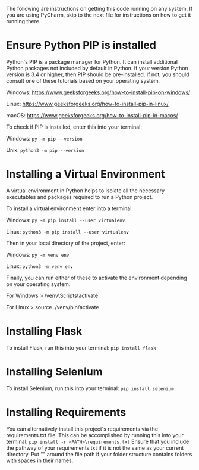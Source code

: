 The following are instructions on getting this code running on any system. 
If you are using PyCharm, skip to the next file for instructions on how to get it running there.

# Ensure Python PIP is installed
Python's PIP is a package manager for Python.
It can install additional Python packages not included by default in Python.
If your version Python version is 3.4 or higher, then PIP should be pre-installed.
If not, you should consult one of these tutorials based on your operating system.

Windows: https://www.geeksforgeeks.org/how-to-install-pip-on-windows/

Linux: https://www.geeksforgeeks.org/how-to-install-pip-in-linux/

macOS: https://www.geeksforgeeks.org/how-to-install-pip-in-macos/

To check if PIP is installed, enter this into your terminal: 

Windows: `py -m pip --version`

Unix: `python3 -m pip --version`

# Installing a Virtual Environment
A virtual environment in Python helps to isolate all the necessary executables and packages required to run a Python project.

To install a virtual environment enter into a terminal:

Windows: `py -m pip install --user virtualenv`

Linux: `python3 -m pip install --user virtualenv`

Then in your local directory of the project, enter: 

Windows: `py -m venv env`

Linux: `python3 -m venv env`

Finally, you can run either of these to activate the environment depending on your operating system.

For Windows > \venv\Scripts\activate

For Linux > source ./venv/bin/activate

# Installing Flask
To install Flask, run this into your terminal: `pip install flask`

# Installing Selenium
To install Selenium, run this into your terminal: `pip install selenium`

# Installing Requirements
You can alternatively install this project's requirements via the requirements.txt file.
This can be accomplished by running this into your terminal: `pip install -r <PATH>\requirements.txt`
Ensure that you include the pathway of your requirements.txt if it is not the same as your current directory.
Put "" around the file path if your folder structure contains folders with spaces in their names.

